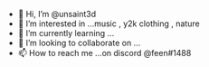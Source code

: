 - 👋 Hi, I’m @unsaint3d
- 👀 I’m interested in ...music , y2k clothing , nature
- 🌱 I’m currently learning ...
- 💞️ I’m looking to collaborate on ...
- 📫 How to reach me ...on discord @feen#1488

<!---
unsaint3d/unsaint3d is a ✨ special ✨ repository because its `README.md` (this file) appears on your GitHub profile.
You can click the Preview link to take a look at your changes.
--->
